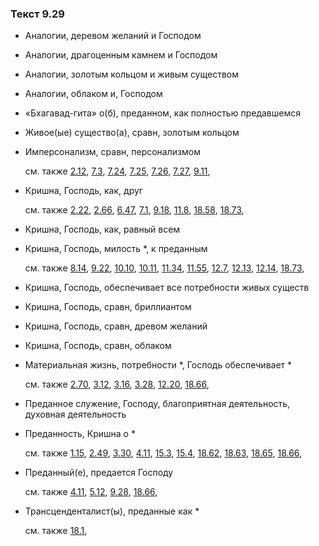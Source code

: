 ### Текст 9.29
	
- Аналогии, деревом желаний и Господом

	
- Аналогии, драгоценным камнем и Господом

	
- Аналогии, золотым кольцом и живым существом

	
- Аналогии, облаком и, Господом

	
- «Бхагавад-гита» о(б), преданном, как полностью предавшемся

	
- Живое(ые) существо(а), сравн, золотым кольцом

	
- Имперсонализм, сравн, персонализмом

	см. также  [2.12](../02/0212.md),  [7.3](../07/0703.md),  [7.24](../07/0724.md),  [7.25](../07/0725.md),  [7.26](../07/0726.md),  [7.27](../07/0727.md),  [9.11](../09/0911.md), 
	
- Кришна, Господь, как, друг

	см. также  [2.22](../02/0222.md),  [2.66](../02/0266.md),  [6.47](../06/0647.md),  [7.1](../07/0701.md),  [9.18](../09/0918.md),  [11.8](../11/1108.md),  [18.58](../18/1858.md),  [18.73](../18/1873.md), 
	
- Кришна, Господь, как, равный всем

	
- Кришна, Господь, милость \*, к преданным

	см. также  [8.14](../08/0814.md),  [9.22](../09/0922.md),  [10.10](../10/1010.md),  [10.11](../10/1011.md),  [11.34](../11/1134.md),  [11.55](../11/1155.md),  [12.7](../12/1207.md),  [12.13](../12/1213.md),  [12.14](../12/1214.md),  [18.73](../18/1873.md), 
	
- Кришна, Господь, обеспечивает все потребности живых существ

	
- Кришна, Господь, сравн, бриллиантом

	
- Кришна, Господь, сравн, древом желаний

	
- Кришна, Господь, сравн, облаком

	
- Материальная жизнь, потребности \*, Господь обеспечивает \*

	см. также  [2.70](../02/0270.md),  [3.12](../03/0312.md),  [3.16](../03/0316.md),  [3.28](../03/0328.md),  [12.20](../12/1220.md),  [18.66](../18/1866.md), 
	
- Преданное служение, Господу, благоприятная деятельность, духовная деятельность

	
- Преданность, Кришна о \*

	см. также  [1.15](../01/0115.md),  [2.49](../02/0249.md),  [3.30](../03/0330.md),  [4.11](../04/0411.md),  [15.3](../15/1503.md),  [15.4](../15/1504.md),  [18.62](../18/1862.md),  [18.63](../18/1863.md),  [18.65](../18/1865.md),  [18.66](../18/1866.md), 
	
- Преданный(е), предается Господу

	см. также  [4.11](../04/0411.md),  [5.12](../05/0512.md),  [9.28](../09/0928.md),  [18.66](../18/1866.md), 
	
- Трансценденталист(ы), преданные как \*

	см. также  [18.1](../18/1801.md), 
